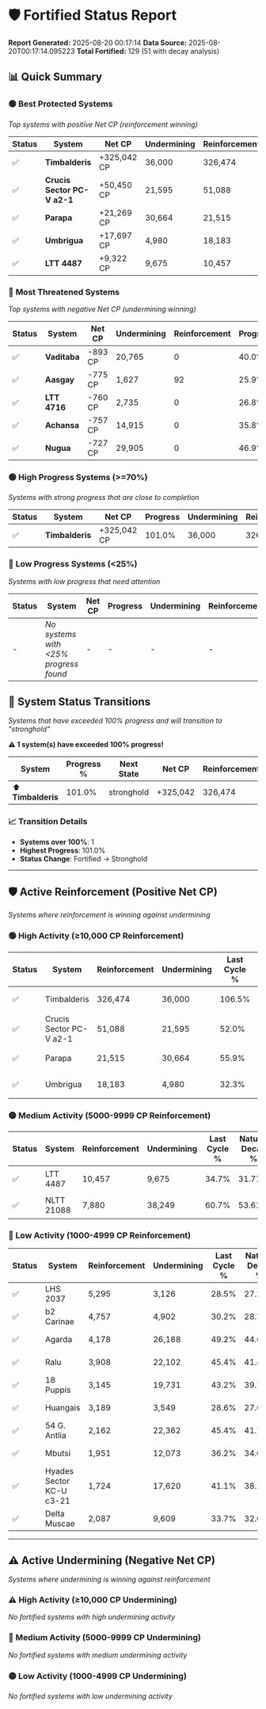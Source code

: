 # 🛡️ Fortified Status Report

**Report Generated:** 2025-08-20 00:17:14
**Data Source:** 2025-08-20T00:17:14.095223
**Total Fortified:** 129 (51 with decay analysis)

## 📊 Quick Summary

### 🟢 **Best Protected Systems**
*Top systems with positive Net CP (reinforcement winning)*

| Status | System | Net CP | Undermining | Reinforcement | Progress |
|--------|--------|--------|-------------|---------------|----------|
| ✅ | **Timbalderis** | +325,042 CP | 36,000 | 326,474 | 101.0% |
| ✅ | **Crucis Sector PC-V a2-1** | +50,450 CP | 21,595 | 51,088 | 48.7% |
| ✅ | **Parapa** | +21,269 CP | 30,664 | 21,515 | 51.2% |
| ✅ | **Umbrigua** | +17,697 CP | 4,980 | 18,183 | 31.5% |
| ✅ | **LTT 4487** | +9,322 CP | 9,675 | 10,457 | 33.2% |

### 🔴 **Most Threatened Systems**
*Top systems with negative Net CP (undermining winning)*

| Status | System | Net CP | Undermining | Reinforcement | Progress |
|--------|--------|--------|-------------|---------------|----------|
| ✅ | **Vaditaba** | -893 CP | 20,765 | 0 | 40.0% |
| ✅ | **Aasgay** | -775 CP | 1,627 | 92 | 25.9% |
| ✅ | **LTT 4716** | -760 CP | 2,735 | 0 | 26.8% |
| ✅ | **Achansa** | -757 CP | 14,915 | 0 | 35.8% |
| ✅ | **Nugua** | -727 CP | 29,905 | 0 | 46.9% |

### 🟢 **High Progress Systems (>=70%)**
*Systems with strong progress that are close to completion*

| Status | System | Net CP | Progress | Undermining | Reinforcement |
|--------|--------|--------|----------|-------------|---------------|
| ✅ | **Timbalderis** | +325,042 CP | 101.0% | 36,000 | 326,474 |

### 🔴 **Low Progress Systems (<25%)**
*Systems with low progress that need attention*

| Status | System | Net CP | Progress | Undermining | Reinforcement |
|--------|--------|--------|----------|-------------|---------------|
| - | *No systems with <25% progress found* | - | - | - | - |
## 🔄 System Status Transitions  
*Systems that have exceeded 100% progress and will transition to "stronghold"*

**⚠️ 1 system(s) have exceeded 100% progress!**

| System | Progress % | Next State | Net CP | Reinforcement | Undermining | 
|--------|------------|-------------|--------|---------------|-------------|
| ⬆️ **Timbalderis** | 101.0% | stronghold | +325,042 | 326,474 | 36,000 |

### 📈 Transition Details
- **Systems over 100%**: 1
- **Highest Progress**: 101.0%
- **Status Change**: Fortified → Stronghold

---

## 🛡️ Active Reinforcement (Positive Net CP)
*Systems where reinforcement is winning against undermining*

### 🟢 High Activity (≥10,000 CP Reinforcement)

| Status | System | Reinforcement | Undermining | Last Cycle % | Natural Decay % | Current Progress % | Current CP | Net CP | Activity |
|--------|--------|---------------|-------------|--------------|-----------------|-------------------|------------|--------|----------|
| ✅ | Timbalderis | 326,474 | 36,000 | 106.5% | 50.99% | 101.0% | 656,500 | +325,042 | 🟢 High Reinforcement |
| ✅ | Crucis Sector PC-V a2-1 | 51,088 | 21,595 | 52.0% | 40.94% | 48.7% | 316,550 | +50,450 | 🟢 High Reinforcement |
| ✅ | Parapa | 21,515 | 30,664 | 55.9% | 47.93% | 51.2% | 332,800 | +21,269 | 🟢 High Reinforcement |
| ✅ | Umbrigua | 18,183 | 4,980 | 32.3% | 28.78% | 31.5% | 204,750 | +17,697 | 🟢 High Reinforcement |

### 🟡 Medium Activity (5000-9999 CP Reinforcement)

| Status | System | Reinforcement | Undermining | Last Cycle % | Natural Decay % | Current Progress % | Current CP | Net CP | Activity |
|--------|--------|---------------|-------------|--------------|-----------------|-------------------|------------|--------|----------|
| ✅ | LTT 4487 | 10,457 | 9,675 | 34.7% | 31.77% | 33.2% | 215,800 | +9,322 | 🟡 Medium Reinforcement |
| ✅ | NLTT 21088 | 7,880 | 38,249 | 60.7% | 53.61% | 54.8% | 356,199 | +7,740 | 🟡 Medium Reinforcement |

### 🔴 Low Activity (1000-4999 CP Reinforcement)

| Status | System | Reinforcement | Undermining | Last Cycle % | Natural Decay % | Current Progress % | Current CP | Net CP | Activity |
|--------|--------|---------------|-------------|--------------|-----------------|-------------------|------------|--------|----------|
| ✅ | LHS 2037 | 5,295 | 3,126 | 28.5% | 27.29% | 28.0% | 182,000 | +4,644 | 🔵 Low Reinforcement |
| ✅ | b2 Carinae | 4,757 | 4,902 | 30.2% | 28.74% | 29.4% | 191,100 | +4,297 | 🔵 Low Reinforcement |
| ✅ | Agarda | 4,178 | 26,188 | 49.2% | 44.60% | 45.2% | 293,800 | +3,903 | 🔵 Low Reinforcement |
| ✅ | Ralu | 3,908 | 22,102 | 45.4% | 41.47% | 42.0% | 273,000 | +3,476 | 🔵 Low Reinforcement |
| ✅ | 18 Puppis | 3,145 | 19,731 | 43.2% | 39.77% | 40.2% | 261,300 | +2,790 | 🔵 Low Reinforcement |
| ✅ | Huangais | 3,189 | 3,549 | 28.6% | 27.69% | 28.1% | 182,650 | +2,663 | 🔵 Low Reinforcement |
| ✅ | 54 G. Antlia | 2,162 | 22,362 | 45.4% | 41.72% | 42.0% | 273,000 | +1,815 | 🔵 Low Reinforcement |
| ✅ | Mbutsi | 1,951 | 12,073 | 36.2% | 34.06% | 34.3% | 222,949 | +1,529 | 🔵 Low Reinforcement |
| ✅ | Hyades Sector KC-U c3-21 | 1,724 | 17,620 | 41.1% | 38.19% | 38.4% | 249,600 | +1,344 | 🔵 Low Reinforcement |
| ✅ | Delta Muscae | 2,087 | 9,609 | 33.7% | 32.00% | 32.2% | 209,300 | +1,329 | 🔵 Low Reinforcement |


---

## ⚠️ Active Undermining (Negative Net CP)
*Systems where undermining is winning against reinforcement*

### ⚠️ High Activity (≥10,000 CP Undermining)

*No fortified systems with high undermining activity*

### 🔶 Medium Activity (5000-9999 CP Undermining)

*No fortified systems with medium undermining activity*

### 🟡 Low Activity (1000-4999 CP Undermining)

*No fortified systems with low undermining activity*
